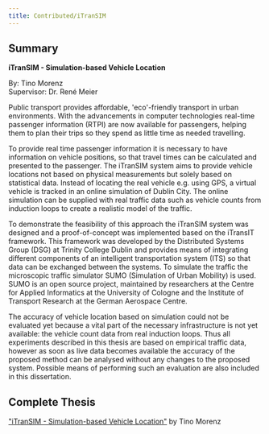 ```yaml
---
title: Contributed/iTranSIM
---
```


## Summary

<b>iTranSIM - Simulation-based Vehicle Location</b>

By: Tino Morenz<br>
Supervisor: Dr. René Meier

Public transport provides affordable, 'eco'-friendly transport in urban
environments. With the advancements in computer technologies real-time
passenger information (RTPI) are now available for passengers, helping
them to plan their trips so they spend as little time as needed
travelling.

To provide real time passenger information it is necessary to have
information on vehicle positions, so that travel times can be calculated
and presented to the passenger. The iTranSIM system aims to provide
vehicle locations not based on physical measurements but solely based on
statistical data. Instead of locating the real vehicle e.g. using GPS, a
virtual vehicle is tracked in an online simulation of Dublin City. The
online simulation can be supplied with real traffic data such as vehicle
counts from induction loops to create a realistic model of the traffic.

To demonstrate the feasibility of this approach the iTranSIM system was
designed and a proof-of-concept was implemented based on the iTransIT
framework. This framework was developed by the Distributed Systems Group
(DSG) at Trinity College Dublin and provides means of integrating
different components of an intelligent transportation system (ITS) so
that data can be exchanged between the systems. To simulate the traffic
the microscopic traffic simulator SUMO (Simulation of Urban Mobility) is
used. SUMO is an open source project, maintained by researchers at the
Centre for Applied Informatics at the University of Cologne and the
Institute of Transport Research at the German Aerospace Centre.

The accuracy of vehicle location based on simulation could not be
evaluated yet because a vital part of the necessary infrastructure is
not yet available: the vehicle count data from real induction loops.
Thus all experiments described in this thesis are based on empirical
traffic data, however as soon as live data becomes available the
accuracy of the proposed method can be analysed without any changes to
the proposed system. Possible means of performing such an evaluation are
also included in this dissertation.

## Complete Thesis

["iTranSIM - Simulation-based Vehicle Location"](https://www.cs.tcd.ie/publications/tech-reports/reports.07/TCD-CS-2007-56.pdf)
by Tino Morenz